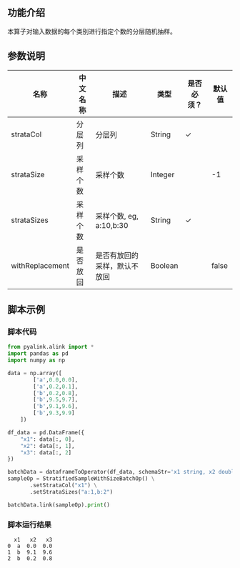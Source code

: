 ## 功能介绍

本算子对输入数据的每个类别进行指定个数的分层随机抽样。

## 参数说明

| 名称 | 中文名称 | 描述 | 类型 | 是否必须？ | 默认值 |
| --- | --- | --- | --- | --- | --- |
| strataCol | 分层列 | 分层列 | String | ✓ |  |
| strataSize | 采样个数 | 采样个数 | Integer |  | -1 |
| strataSizes | 采样个数 | 采样个数, eg, a:10,b:30 | String | ✓ |  |
| withReplacement | 是否放回 | 是否有放回的采样，默认不放回 | Boolean |  | false |


## 脚本示例

### 脚本代码

```python
from pyalink.alink import *
import pandas as pd
import numpy as np

data = np.array([
        ['a',0.0,0.0],
        ['a',0.2,0.1],
        ['b',0.2,0.8],
        ['b',9.5,9.7],
        ['b',9.1,9.6],
        ['b',9.3,9.9]
    ])

df_data = pd.DataFrame({
    "x1": data[:, 0],
    "x2": data[:, 1],
    "x3": data[:, 2]
})

batchData = dataframeToOperator(df_data, schemaStr='x1 string, x2 double, x3 double', op_type='batch')
sampleOp = StratifiedSampleWithSizeBatchOp() \
       .setStrataCol("x1") \
       .setStrataSizes("a:1,b:2")

batchData.link(sampleOp).print()
```

### 脚本运行结果

```
  x1   x2   x3
0  a  0.0  0.0
1  b  9.1  9.6
2  b  0.2  0.8
```
